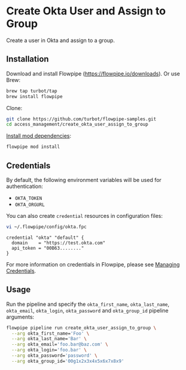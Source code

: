 # Create Okta User and Assign to Group

Create a user in Okta and assign to a group.

## Installation

Download and install Flowpipe (https://flowpipe.io/downloads). Or use Brew:

```sh
brew tap turbot/tap
brew install flowpipe
```

Clone:

```sh
git clone https://github.com/turbot/flowpipe-samples.git
cd access_management/create_okta_user_assign_to_group
```

[Install mod dependencies](https://www.flowpipe.io/docs/mods/mod-dependencies#mod-dependencies):

```sh
flowpipe mod install
```

## Credentials

By default, the following environment variables will be used for authentication:

- `OKTA_TOKEN`
- `OKTA_ORGURL`

You can also create `credential` resources in configuration files:

```sh
vi ~/.flowpipe/config/okta.fpc
```

```hcl
credential "okta" "default" {
  domain    = "https://test.okta.com"
  api_token = "00B63........"
}
```

For more information on credentials in Flowpipe, please see [Managing Credentials](https://flowpipe.io/docs/run/credentials).

## Usage

Run the pipeline and specify the `okta_first_name`, `okta_last_name`, `okta_email`, `okta_login`, `okta_password` and `okta_group_id` pipeline arguments:

```sh
flowpipe pipeline run create_okta_user_assign_to_group \
  --arg okta_first_name='Foo' \
  --arg okta_last_name='Bar' \
  --arg okta_email='foo.bar@baz.com' \
  --arg okta_login='foo.bar' \
  --arg okta_password='password' \
  --arg okta_group_id='00g1x2x3x4x5x6x7x8x9'
```